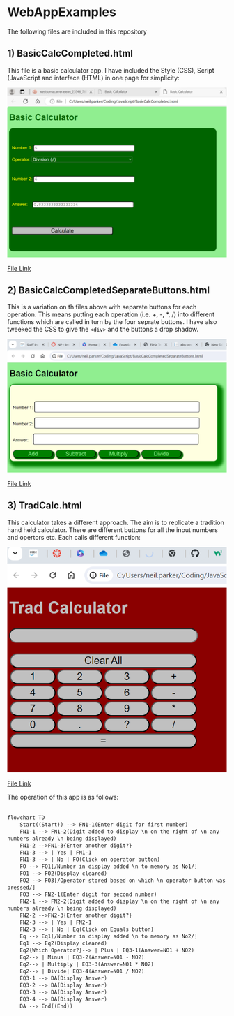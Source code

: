 # WebAppExamples

The following files are included in this repository

## 1) BasicCalcCompleted.html

This file is a basic calculator app. I have included the Style (CSS), Script (JavaScript 
and interface (HTML) in one page for simplicity:

<img src="https://github.com/NeilParkerBSDC/WebAppExamples/blob/main/BasicCalculator.png" alt="Basic Calculator screenshot" width=600>


[File Link](https://github.com/NeilParkerBSDC/WebAppExamples/blob/main/BasicCalcCompleted.html)


## 2) BasicCalcCompletedSeparateButtons.html

This is a variation on th files above with separate buttons for each operation. This means putting each operation (i.e. +, -, *, /) into different functions which are called in turn by the four seprate buttons. I have also tweeked the CSS to give the ```<div>``` and the buttons a drop shadow.

<img src="https://github.com/NeilParkerBSDC/WebAppExamples/blob/main/BasicCalculatorSeparateButtons.png" alt="Basic Calculator with separate operator buttons" width=600>

[File Link](https://github.com/NeilParkerBSDC/WebAppExamples/blob/main/BasicCalcCompletedSeparateButtons.html)

## 3) TradCalc.html

This calculator takes a different approach. The aim is to replicate a tradition hand held calculator. There are different buttons for all the input numbers and opertors etc. Each calls different function:

<img src="https://github.com/NeilParkerBSDC/WebAppExamples/blob/main/TradCalc.png" alt="An emulation of a tradition hand held calculator" width=600>

[File Link](https://github.com/NeilParkerBSDC/WebAppExamples/blob/main/TradCalc.html)

The operation of this app is as follows:

```mermaid

flowchart TD
    Start((Start)) --> FN1-1(Enter digit for first number)
    FN1-1 --> FN1-2(Digit added to display \n on the right of \n any numbers already \n being displayed)
    FN1-2 -->FN1-3{Enter another digit?}
    FN1-3 --> | Yes | FN1-1
    FN1-3 --> | No | FO(Click on operator button)
    FO --> FO1[/Number in display added \n to memory as No1/]
    FO1 --> FO2(Display cleared)
    FO2 --> FO3[/Operator stored based on which \n operator button was pressed/]
    FO3 --> FN2-1(Enter digit for second number)
    FN2-1 --> FN2-2(Digit added to display \n on the right of \n any numbers already \n being displayed)
    FN2-2 -->FN2-3{Enter another digit?}
    FN2-3 --> | Yes | FN2-1
    FN2-3 --> | No | Eq(Click on Equals button)
    Eq --> Eq1[/Number in display added \n to memory as No2/]
    Eq1 --> Eq2(Display cleared)
    Eq2{Which Operator?}--> | Plus | EQ3-1(Answer=NO1 + NO2)
    Eq2--> | Minus | EQ3-2(Answer=NO1 - NO2)
    Eq2--> | Multiply | EQ3-3(Answer=NO1 * NO2)
    Eq2--> | Divide| EQ3-4(Answer=NO1 / NO2)
    EQ3-1 --> DA(Display Answer)
    EQ3-2 --> DA(Display Answer)
    EQ3-3 --> DA(Display Answer)
    EQ3-4 --> DA(Display Answer)
    DA --> End((End))

```


